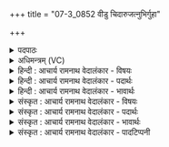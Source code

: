 +++
title = "07-3_0852 वीडु चिदारुजत्नुभिर्गुहा"

+++
<details><summary>पदपाठः</summary>

वी꣣डु꣢। चि꣣त्। आरुजत्नु꣡भिः꣢। आ꣣। रुजत्नु꣡भिः꣢। गु꣡हा꣢꣯। चि꣡त्। इन्द्र। व꣡ह्नि꣢꣯भिः। अ꣡वि꣢꣯न्दः। उ꣣स्रि꣡याः꣢। उ꣣। स्रि꣡याः꣢꣯। अ꣡नु꣢꣯। ८५२।
</details>

<details><summary>अधिमन्त्रम् (VC)</summary>

- मरुत इन्द्रश्च
- मधुच्छन्दा वैश्वामित्रः
- गायत्री
- षड्जः
</details>

<details><summary>हिन्दी : आचार्य रामनाथ वेदालंकार - विषयः</summary>

अगले मन्त्र में योगमार्ग में प्राणायाम का महत्त्व कहा गया है।
</details>

<details><summary>हिन्दी : आचार्य रामनाथ वेदालंकार - पदार्थः</summary>

पदार्थान्वयभाषाः -  हे (इन्द्र) जीवात्मन् ! तू (वीडु चित्) दृढ़ भी व्याधि,स्त्यान,संशय,प्रमाद,आलस्य आदि विघ्नों को (आरुजद्भिः) चारों ओर से तोड़ते हुए (वह्निभिः) वाहक प्राणों के सहयोग से (गुहा चित्) गुफा में भी विद्यमान अर्थात् विघ्नों से निगूढ़ हुई भी (उस्रियाः) परमात्मा के पास से आती हुई तेज की किरणों को (अनु अविन्दः) एक-एक करके प्राप्त कर लेता है ॥३॥
</details>

<details><summary>हिन्दी : आचार्य रामनाथ वेदालंकार - भावार्थः</summary>

भावार्थभाषाः -  जैसे सूर्य किरणों को बादल ढक लेता है,वैसे ही परमात्मारूप सूर्य के पास से आती हुई तेज की किरणों को योगमार्ग में उपस्थित विघ्न ढक लेते हैं। प्राणायाम की सहायता से वे विघ्न परास्त किये जा सकते हैं ॥३॥
</details>

<details><summary>संस्कृत : आचार्य रामनाथ वेदालंकार - विषयः</summary>

अथ योगमार्गे प्राणायामस्य महत्त्वमाह।
</details>

<details><summary>संस्कृत : आचार्य रामनाथ वेदालंकार - पदार्थः</summary>

पदार्थान्वयभाषाः -  हे (इन्द्र) जीवात्मन् ! त्वम् (वीडु चित्) दृढमपि व्याधिस्त्यानसंशयप्रमादालस्यादिविघ्नजातम् (आरुजद्भिः) समन्ताद् भञ्जद्भिः (वह्निभिः) वाहकैः मरुद्भिः प्राणैः,तेषां सहयोगेनेत्यर्थः (गुहा चित्) गुहायामपि विद्यमानाः,विघ्नैनिर्गूढा अपि इति यावत् (उस्रियाः) परमात्मनः सकाशादागच्छतः तेजोरश्मीन्२(अनु अविन्दः) अनुक्रमेण प्राप्नोषि ॥३॥३
</details>

<details><summary>संस्कृत : आचार्य रामनाथ वेदालंकार - भावार्थः</summary>

भावार्थभाषाः -  यथा सूर्यकिरणान् मेघ आवृणोति तथैव परमात्मसूर्यस्य सकाशादागच्छतः तेजःकिरणान् योगमार्गे समुपस्थिता विघ्ना आवृण्वन्ति। प्राणायामस्य साहाय्येन ते विघ्नाः पराभवितुं शक्यन्ते ॥३॥४
</details>

<details><summary>संस्कृत : आचार्य रामनाथ वेदालंकार - पादटिप्पनी</summary>

टिप्पणी:   १. ऋ० १।६।५, अथ० २०।७०।१। २. उस्रियाः इति गोनामसु पठितम्। निघं २।११, गोनामनि प्रायेण रश्मिनामान्यपि भवन्ति। ३. ऋग्भाष्ये दयानन्दर्षिणा मन्त्रोऽयं भौतिकसूर्यवायुपक्षे व्याख्यातः। ४. द्रष्टव्यम् योग० १।३०-३४।
</details>